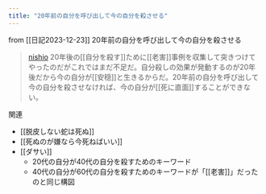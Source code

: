 ```yaml
---
title: "20年前の自分を呼び出して今の自分を殺させる"
---
```


from [[日記2023-12-23]]
20年前の自分を呼び出して今の自分を殺させる
> [nishio](https://twitter.com/nishio/status/1738311199866208733) 20年後の[[自分を殺す]]ために[[老害]]事例を収集して突きつけてやったのだがこれではまだ不足だ。自分殺しの効果が発動するのが20年後だから今の自分が[[安穏]]と生きるからだ。20年前の自分を呼び出して今の自分を殺させなければ、今の自分が[[死に直面]]することができない。

関連
- [[脱皮しない蛇は死ぬ]]
- [[死ぬのが嫌なら今死ねばいい]]
- [[ダサい]]
    - 20代の自分が40代の自分を殺すためのキーワード
    - 40代の自分が60代の自分を殺すためのキーワードが「[[老害]]」だったのと同じ構図
